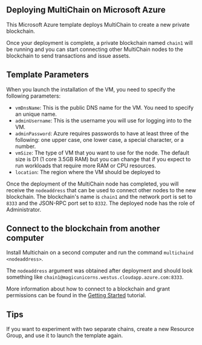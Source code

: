 ## Deploying MultiChain on Microsoft Azure

This Microsoft Azure template deploys MultiChain to create a new private blockchain.

Once your deployment is complete, a private blockchain named ``chain1`` will be running and you can start connecting other MultiChain nodes to the blockchain to send transactions and issue assets.

## Template Parameters

When you launch the installation of the VM, you need to specify the following parameters:
* `vmDnsName`: This is the public DNS name for the VM.  You need to specify an unique name.
* `adminUsername`: This is the username you will use for logging into to the VM.
* `adminPassword`: Azure requires passwords to have at least three of the following: one upper case, one lower case, a special character, or a number.
* `vmSize`: The type of VM that you want to use for the node. The default size is D1 (1 core 3.5GB RAM) but you can change that if you expect to run workloads that require more RAM or CPU resources.
* `location`: The region where the VM should be deployed to

Once the deployment of the MultiChain node has completed, you will receive the ``nodeaddress`` that can be used to connect other nodes to the new blockchain.  The blockchain's name is ``chain1`` and the network port is set to ``8333`` and the JSON-RPC port set to ``8332``.  The deployed node has the role of Administrator.

## Connect to the blockchain from another computer

Install Multichain on a second computer and run the command `multichaind <nodeaddress>`.

The ``nodeaddress`` argument was obtained after deployment and should look something like `chain1@magicunicorns.westus.cloudapp.azure.com:8333`.

More information about how to connect to a blockchain and grant permissions can be found in the [Getting Started](http://www.multichain.com/getting-started/) tutorial.

## Tips

If you want to experiment with two separate chains, create a new Resource Group, and use it to launch the template again.



